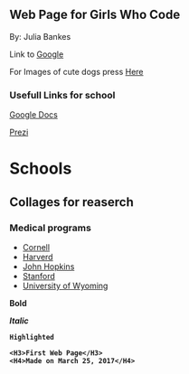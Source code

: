 ## Web Page for Girls Who Code 

By: Julia Bankes

Link to [Google](https://www.google.com/) 

For Images of cute dogs press [Here](https://www.google.com/search?q=donuts&source=lnms&tbm=isch&sa=X&ved=0ahUKEwjyscTSivLSAhVN62MKHXVJAtAQ_AUIBygC&biw=1422&bih=655#tbm=isch&q=cute+dogs&*)

### Usefull Links for school

[Google Docs](https://docs.google.com/document/u/0/?tgif=d)

[Prezi](https://prezi.com/dashboard/)



# Schools  
## Collages for reaserch 
### Medical programs 

- [Cornell](http://weill.cornell.edu/) 
- [Harverd](https://hms.harvard.edu/)
- [John Hopkins](http://www.hopkinsmedicine.org/som/)
- [Stanford](http://med.stanford.edu/)
- [University of Wyoming](http://www.uwyo.edu/wwami/)


<b>Bold 

_Italic_

`Highlighted`
```
<H3>First Web Page</H3> 
<H4>Made on March 25, 2017</H4>
